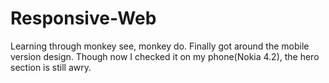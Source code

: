 # Responsive-Web
Learning through monkey see, monkey do. Finally got around the mobile version design.
Though now I checked it on my phone(Nokia 4.2), the hero section is still awry.
